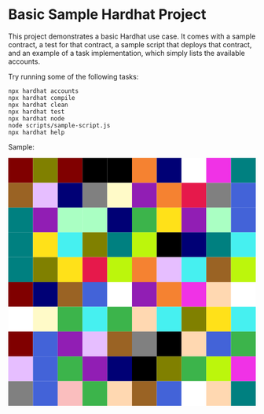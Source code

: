 # Basic Sample Hardhat Project

This project demonstrates a basic Hardhat use case. It comes with a sample contract, a test for that contract, a sample script that deploys that contract, and an example of a task implementation, which simply lists the available accounts.

Try running some of the following tasks:

```shell
npx hardhat accounts
npx hardhat compile
npx hardhat clean
npx hardhat test
npx hardhat node
node scripts/sample-script.js
npx hardhat help
```

Sample:

<svg xmlns="http://www.w3.org/2000/svg" preserveAspectRatio="xMinYMin meet" viewBox="0 0 10 10"><rect x="0" y="0" height="1" width="1" fill="#800000"/><rect x="1" y="0" height="1" width="1" fill="#808000"/><rect x="2" y="0" height="1" width="1" fill="#800000"/><rect x="3" y="0" height="1" width="1" fill="#000000"/><rect x="4" y="0" height="1" width="1" fill="#000000"/><rect x="5" y="0" height="1" width="1" fill="#f58231"/><rect x="6" y="0" height="1" width="1" fill="#000075"/><rect x="7" y="0" height="1" width="1" fill="#ffffff"/><rect x="8" y="0" height="1" width="1" fill="#f032e6"/><rect x="9" y="0" height="1" width="1" fill="#008080"/><rect x="0" y="1" height="1" width="1" fill="#9a6324"/><rect x="1" y="1" height="1" width="1" fill="#e6beff"/><rect x="2" y="1" height="1" width="1" fill="#000075"/><rect x="3" y="1" height="1" width="1" fill="#808080"/><rect x="4" y="1" height="1" width="1" fill="#fffac8"/><rect x="5" y="1" height="1" width="1" fill="#911eb4"/><rect x="6" y="1" height="1" width="1" fill="#f58231"/><rect x="7" y="1" height="1" width="1" fill="#e6194b"/><rect x="8" y="1" height="1" width="1" fill="#808080"/><rect x="9" y="1" height="1" width="1" fill="#4363d8"/><rect x="0" y="2" height="1" width="1" fill="#008080"/><rect x="1" y="2" height="1" width="1" fill="#911eb4"/><rect x="2" y="2" height="1" width="1" fill="#aaffc3"/><rect x="3" y="2" height="1" width="1" fill="#aaffc3"/><rect x="4" y="2" height="1" width="1" fill="#000075"/><rect x="5" y="2" height="1" width="1" fill="#3cb44b"/><rect x="6" y="2" height="1" width="1" fill="#ffe119"/><rect x="7" y="2" height="1" width="1" fill="#911eb4"/><rect x="8" y="2" height="1" width="1" fill="#aaffc3"/><rect x="9" y="2" height="1" width="1" fill="#4363d8"/><rect x="0" y="3" height="1" width="1" fill="#008080"/><rect x="1" y="3" height="1" width="1" fill="#ffe119"/><rect x="2" y="3" height="1" width="1" fill="#46f0f0"/><rect x="3" y="3" height="1" width="1" fill="#808000"/><rect x="4" y="3" height="1" width="1" fill="#008080"/><rect x="5" y="3" height="1" width="1" fill="#bcf60c"/><rect x="6" y="3" height="1" width="1" fill="#000000"/><rect x="7" y="3" height="1" width="1" fill="#000075"/><rect x="8" y="3" height="1" width="1" fill="#008080"/><rect x="9" y="3" height="1" width="1" fill="#46f0f0"/><rect x="0" y="4" height="1" width="1" fill="#008080"/><rect x="1" y="4" height="1" width="1" fill="#808000"/><rect x="2" y="4" height="1" width="1" fill="#ffe119"/><rect x="3" y="4" height="1" width="1" fill="#e6194b"/><rect x="4" y="4" height="1" width="1" fill="#bcf60c"/><rect x="5" y="4" height="1" width="1" fill="#f58231"/><rect x="6" y="4" height="1" width="1" fill="#e6beff"/><rect x="7" y="4" height="1" width="1" fill="#46f0f0"/><rect x="8" y="4" height="1" width="1" fill="#9a6324"/><rect x="9" y="4" height="1" width="1" fill="#bcf60c"/><rect x="0" y="5" height="1" width="1" fill="#800000"/><rect x="1" y="5" height="1" width="1" fill="#000075"/><rect x="2" y="5" height="1" width="1" fill="#9a6324"/><rect x="3" y="5" height="1" width="1" fill="#4363d8"/><rect x="4" y="5" height="1" width="1" fill="#ffffff"/><rect x="5" y="5" height="1" width="1" fill="#911eb4"/><rect x="6" y="5" height="1" width="1" fill="#f58231"/><rect x="7" y="5" height="1" width="1" fill="#f032e6"/><rect x="8" y="5" height="1" width="1" fill="#ffd8b1"/><rect x="9" y="5" height="1" width="1" fill="#ffffff"/><rect x="0" y="6" height="1" width="1" fill="#ffffff"/><rect x="1" y="6" height="1" width="1" fill="#fffac8"/><rect x="2" y="6" height="1" width="1" fill="#3cb44b"/><rect x="3" y="6" height="1" width="1" fill="#46f0f0"/><rect x="4" y="6" height="1" width="1" fill="#3cb44b"/><rect x="5" y="6" height="1" width="1" fill="#ffd8b1"/><rect x="6" y="6" height="1" width="1" fill="#46f0f0"/><rect x="7" y="6" height="1" width="1" fill="#808000"/><rect x="8" y="6" height="1" width="1" fill="#ffe119"/><rect x="9" y="6" height="1" width="1" fill="#46f0f0"/><rect x="0" y="7" height="1" width="1" fill="#800000"/><rect x="1" y="7" height="1" width="1" fill="#4363d8"/><rect x="2" y="7" height="1" width="1" fill="#911eb4"/><rect x="3" y="7" height="1" width="1" fill="#e6beff"/><rect x="4" y="7" height="1" width="1" fill="#9a6324"/><rect x="5" y="7" height="1" width="1" fill="#808080"/><rect x="6" y="7" height="1" width="1" fill="#000000"/><rect x="7" y="7" height="1" width="1" fill="#ffd8b1"/><rect x="8" y="7" height="1" width="1" fill="#4363d8"/><rect x="9" y="7" height="1" width="1" fill="#3cb44b"/><rect x="0" y="8" height="1" width="1" fill="#e6beff"/><rect x="1" y="8" height="1" width="1" fill="#4363d8"/><rect x="2" y="8" height="1" width="1" fill="#3cb44b"/><rect x="3" y="8" height="1" width="1" fill="#911eb4"/><rect x="4" y="8" height="1" width="1" fill="#000075"/><rect x="5" y="8" height="1" width="1" fill="#000000"/><rect x="6" y="8" height="1" width="1" fill="#808000"/><rect x="7" y="8" height="1" width="1" fill="#3cb44b"/><rect x="8" y="8" height="1" width="1" fill="#bcf60c"/><rect x="9" y="8" height="1" width="1" fill="#f032e6"/><rect x="0" y="9" height="1" width="1" fill="#808080"/><rect x="1" y="9" height="1" width="1" fill="#4363d8"/><rect x="2" y="9" height="1" width="1" fill="#fabebe"/><rect x="3" y="9" height="1" width="1" fill="#3cb44b"/><rect x="4" y="9" height="1" width="1" fill="#ffd8b1"/><rect x="5" y="9" height="1" width="1" fill="#9a6324"/><rect x="6" y="9" height="1" width="1" fill="#4363d8"/><rect x="7" y="9" height="1" width="1" fill="#ffffff"/><rect x="8" y="9" height="1" width="1" fill="#ffd8b1"/><rect x="9" y="9" height="1" width="1" fill="#008080"/></svg>
